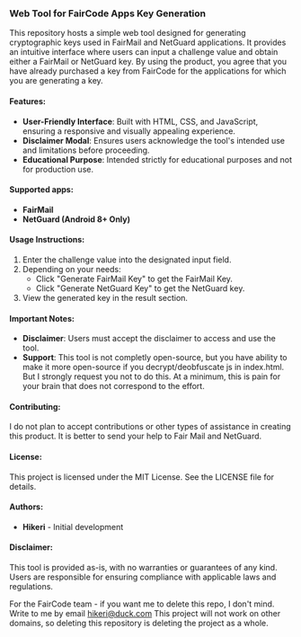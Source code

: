 ### Web Tool for FairCode Apps Key Generation

This repository hosts a simple web tool designed for generating cryptographic keys used in FairMail and NetGuard applications. It provides an intuitive interface where users can input a challenge value and obtain either a FairMail or NetGuard key.
By using the product, you agree that you have already purchased a key from FairCode for the applications for which you are generating a key.

#### Features:
- **User-Friendly Interface**: Built with HTML, CSS, and JavaScript, ensuring a responsive and visually appealing experience.
- **Disclaimer Modal**: Ensures users acknowledge the tool's intended use and limitations before proceeding.
- **Educational Purpose**: Intended strictly for educational purposes and not for production use.

#### Supported apps:
- **FairMail**
- **NetGuard (Android 8+ Only)**

#### Usage Instructions:
1. Enter the challenge value into the designated input field.
2. Depending on your needs:
   - Click "Generate FairMail Key" to get the FairMail Key.
   - Click "Generate NetGuard Key" to get the NetGuard key.
3. View the generated key in the result section.

#### Important Notes:
- **Disclaimer**: Users must accept the disclaimer to access and use the tool.
- **Support**: This tool is not completly open-source, but you have ability to make it more open-source if you decrypt/deobfuscate js in index.html. But I strongly request you not to do this. At a minimum, this is pain for your brain that does not correspond to the effort. 

#### Contributing:
I do not plan to accept contributions or other types of assistance in creating this product. It is better to send your help to Fair Mail and NetGuard.

#### License:
This project is licensed under the MIT License. See the LICENSE file for details.

#### Authors:
- **Hikeri** - Initial development

#### Disclaimer:
This tool is provided as-is, with no warranties or guarantees of any kind. Users are responsible for ensuring compliance with applicable laws and regulations.

For the FairCode team - if you want me to delete this repo, I don't mind. Write to me by email hikeri@duck.com
This project will not work on other domains, so deleting this repository is deleting the project as a whole.
